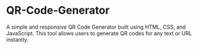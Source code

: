 # QR-Code-Generator
A simple and responsive QR Code Generator built using HTML, CSS, and JavaScript. This tool allows users to generate QR codes for any text or URL instantly.
